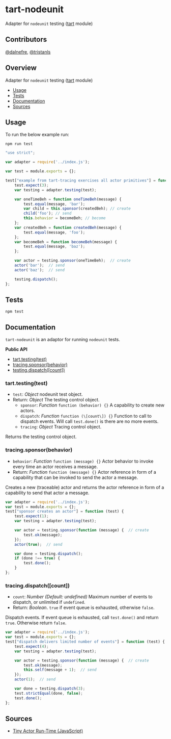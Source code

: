 # tart-nodeunit

Adapter for `nodeunit` testing ([tart](https://github.com/organix/tartjs) module)

## Contributors

[@dalnefre](https://github.com/dalnefre), [@tristanls](https://github.com/tristanls)

## Overview

Adapter for `nodeunit` testing ([tart](https://github.com/organix/tartjs) module)

  * [Usage](#usage)
  * [Tests](#tests)
  * [Documentation](#documentation)
  * [Sources](#sources)

## Usage

To run the below example run:

    npm run test

```javascript
"use strict";

var adapter = require('../index.js');

var test = module.exports = {};

test["example from tart-tracing exercises all actor primitives"] = function (test) {
    test.expect(3);
    var testing = adapter.testing(test);

    var oneTimeBeh = function oneTimeBeh(message) {
        test.equal(message, 'bar');
        var child = this.sponsor(createdBeh); // create
        child('foo'); // send
        this.behavior = becomeBeh; // become
    };
    var createdBeh = function createdBeh(message) {
        test.equal(message, 'foo');
    };
    var becomeBeh = function becomeBeh(message) {
        test.equal(message, 'baz');
    };

    var actor = testing.sponsor(oneTimeBeh);  // create
    actor('bar');  // send
    actor('baz');  // send

    testing.dispatch();
};
```

## Tests

    npm test

## Documentation

`tart-nodeunit` is an adaptor for running `nodeunit` tests.

**Public API**

  * [tart.testing(test)](#tarttestingtest)
  * [tracing.sponsor(behavior)](#testingsponsorbehavior)
  * [testing.dispatch(\[count\])](#testingdispatchcount)

### tart.testing(test)

  * `test`: _Object_ nodeunit test object.
  * Return: _Object_ The testing control object.
    * `sponsor`: _Function_ `function (behavior) {}` A capability to create
        new actors.
    * `dispatch`: _Function_ `function (\[count\]) {}` Function to call to
        dispatch events.  Will call `test.done()` is there are no more events.
    * `tracing`: _Object_ Tracing control object.

Returns the testing control object.

### tracing.sponsor(behavior)

  * `behavior`: _Function_ `function (message) {}` Actor behavior to invoke every time an actor receives a message.
  * Return: _Function_ `function (message) {}` Actor reference in form of a capability that can be invoked to send the actor a message.

Creates a new (traceable) actor and returns the actor reference in form of a capability to send that actor a message.

```javascript
var adapter = require('../index.js');
var test = module.exports = {};
test["sponsor creates an actor"] = function (test) {
    test.expect(1);
    var testing = adapter.testing(test);

    var actor = testing.sponsor(function (message) {  // create
        test.ok(message);
    });
    actor(true);  // send

    var done = testing.dispatch();
    if (done !== true) {
        test.done();
    }
};
```

### tracing.dispatch(\[count\])

  * `count`: _Number_ _(Default: undefined)_ Maximum number of events to dispatch,
    or unlimited if `undefined`.
  * Return: _Boolean_. `true` if event queue is exhausted, otherwise `false`.

Dispatch events.
If event queue is exhausted, call `test.done()` and return `true`.
Otherwise return `false`.

```javascript
var adapter = require('../index.js');
var test = module.exports = {};
test["dispatch delivers limited number of events"] = function (test) {
    test.expect(4);
    var testing = adapter.testing(test);

    var actor = testing.sponsor(function (message) {  // create
        test.ok(message);
        this.self(message + 1);  // send
    });
    actor(1);  // send

    var done = testing.dispatch(3);
    test.strictEqual(done, false);
    test.done();
};
```

## Sources

  * [Tiny Actor Run-Time (JavaScript)](https://github.com/organix/tartjs)
